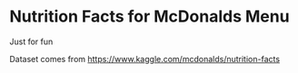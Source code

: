 # Nutrition Facts for McDonalds Menu

Just for fun

Dataset comes from https://www.kaggle.com/mcdonalds/nutrition-facts
